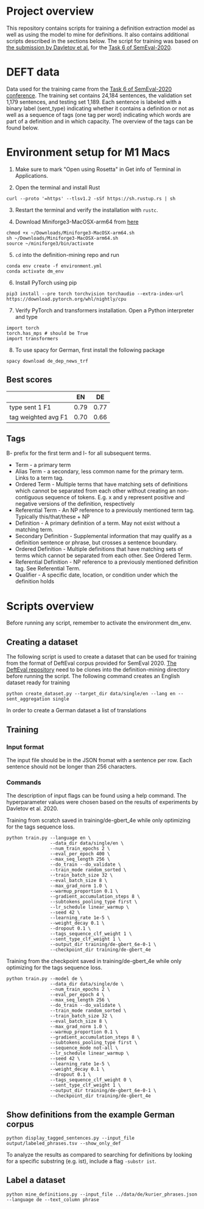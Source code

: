 # Project overview

This repository contains scripts for training a definition extraction model as well as using the model to mine for definitions. It also contains additional scripts described in the sections below. The script for training was based on [the submission by Davletov et al.](https://aclanthology.org/2020.semeval-1.59.pdf) for the [Task 6 of SemEval-2020](https://aclanthology.org/2020.semeval-1.41.pdf). 

# DEFT data

Data used for the training came from the [Task 6 of SemEval-2020 conference](https://aclanthology.org/2020.semeval-1.41.pdf). The training set contains 24,184 sentences, the validation set 1,179 sentences, and testing set 1,189. Each sentence is labeled with a binary label (sent_type) indicating whether it contains a definition or not as well as a sequence of tags (one tag per word) indicating which words are part of a definition and in which capacity. The overview of the tags can be found below.

# Environment setup for M1 Macs

1. Make sure to mark "Open using Rosetta" in Get info of Terminal in Applications.

2. Open the terminal and install Rust
```
curl --proto '=https' --tlsv1.2 -sSf https://sh.rustup.rs | sh
```

3. Restart the terminal and verify the installation with ```rustc```.

4. Download Miniforge3-MacOSX-arm64 from [here](https://github.com/conda-forge/miniforge)
```
chmod +x ~/Downloads/Miniforge3-MacOSX-arm64.sh
sh ~/Downloads/Miniforge3-MacOSX-arm64.sh
source ~/miniforge3/bin/activate
```

5. ```cd``` into the definition-mining repo and run
```
conda env create -f environment.yml
conda activate dm_env
```

6. Install PyTorch using pip
```
pip3 install --pre torch torchvision torchaudio --extra-index-url https://download.pytorch.org/whl/nightly/cpu
```

7. Verify PyTorch and transformers installation. Open a Python interpreter and type 
```
import torch
torch.has_mps # should be True
import transformers
```

8. To use spacy for German, first install the following package
```
spacy download de_dep_news_trf
```


## Best scores

|                     | EN     | DE     |
|---------------------|--------|--------|
| type sent 1 F1      | 0.79   | 0.77   |
| tag weighted avg F1 | 0.70   | 0.66   |


## Tags
B- prefix for the first term and I- for all subsequent terms.  

* Term - a primary term
* Alias Term - a secondary, less common name for the primary term. Links to a term tag.
* Ordered Term  - Multiple terms that have matching sets of definitions which cannot be separated from each other without creating an non-contiguous sequence of tokens. E.g. x and y represent positive and negative versions of the definition, respectively
* Referential Term - An NP reference to a previously mentioned term tag. Typically this/that/these + NP
* Definition - A primary definition of a term. May not exist without a matching term.
* Secondary Definition - Supplemental information that may qualify as a definition sentence or phrase, but crosses a sentence boundary.
* Ordered Definition - Multiple definitions that have matching sets of terms which cannot be separated from each other. See Ordered Term.
* Referential Definition - NP reference to a previously mentioned definition tag. See Referential Term.
* Qualifier - A specific date, location, or condition under which the definition holds


# Scripts overview
Before running any script, remember to activate the environment dm_env. 

## Creating a dataset 

The following script is used to create a dataset that can be used for training from the format of DeftEval corpus provided for SemEval 2020. [The DeftEval repository](https://github.com/Elzawawy/DeftEval) need to be clones into the definition-mining directory before running the script. The following command creates an English dataset ready for training 

```
python create_dataset.py --target_dir data/single/en --lang en --sent_aggregation single
```

In order to create a German dataset a list of translations 
## Training 

### Input format
The input file should be in the JSON fromat with a sentence per row. Each sentence should not be longer than 256 characters.

### Commands
The description of input flags can be found using a help command. The hyperparameter values were chosen based on the results of experiments by Davletov et al. 2020. 

Training from scratch saved in training/de-gbert_4e while only optimizing for the tags sequence loss.
```
python train.py --language en \
                --data_dir data/single/en \
                --num_train_epochs 2 \
                --eval_per_epoch 400 \
                --max_seq_length 256 \
                --do_train --do_validate \
                --train_mode random_sorted \
                --train_batch_size 32 \
                --eval_batch_size 8 \
                --max_grad_norm 1.0 \
                --warmup_proportion 0.1 \
                --gradient_accumulation_steps 8 \
                --subtokens_pooling_type first \
                --lr_schedule linear_warmup \
                --seed 42 \
                --learning_rate 1e-5 \
                --weight_decay 0.1 \
                --dropout 0.1 \
                --tags_sequence_clf_weight 1 \
                --sent_type_clf_weight 1 \
                --output_dir training/de-gbert_6e-0-1 \
                --checkpoint_dir training/de-gbert_4e
```

Training from the checkpoint saved in training/de-gbert_4e while only optimizing for the tags sequence loss.
```
python train.py --model de \
                --data_dir data/single/de \
                --num_train_epochs 2 \
                --eval_per_epoch 4 \
                --max_seq_length 256 \
                --do_train --do_validate \
                --train_mode random_sorted \
                --train_batch_size 32 \
                --eval_batch_size 8 \
                --max_grad_norm 1.0 \
                --warmup_proportion 0.1 \
                --gradient_accumulation_steps 8 \
                --subtokens_pooling_type first \
                --sequence_mode not-all \
                --lr_schedule linear_warmup \
                --seed 42 \
                --learning_rate 1e-5 \
                --weight_decay 0.1 \
                --dropout 0.1 \
                --tags_sequence_clf_weight 0 \
                --sent_type_clf_weight 1 \
                --output_dir training/de-gbert_6e-0-1 \
                --checkpoint_dir training/de-gbert_4e
```

## Show definitions from the example German corpus
```
python display_tagged_sentences.py --input_file output/labeled_phrases.tsv --show_only_def
```
To analyze the results as compared to searching for definitions by looking for a specific substring (e.g. ist), include a flag `-substr ist`.


## Label a dataset
```
python mine_definitions.py --input_file ../data/de/kurier_phrases.json --language de --text_column phrase
```